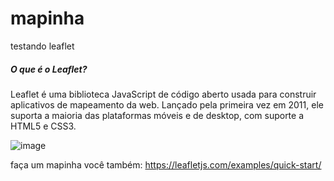 # mapinha
testando leaflet

<h5>O que é o Leaflet?</h5>
Leaflet é uma biblioteca JavaScript de código aberto usada para construir aplicativos de mapeamento da web. Lançado pela primeira vez em 2011, ele suporta a maioria das plataformas móveis e de desktop, com suporte a HTML5 e CSS3.


![image](https://user-images.githubusercontent.com/67984677/122613963-1bfbfd80-d05c-11eb-92bb-d69d1fd9f680.png)



faça um mapinha você também:
https://leafletjs.com/examples/quick-start/
